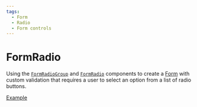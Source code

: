 ```yaml
---
tags:
  - Form
  - Radio
  - Form controls
---
```


# FormRadio

<div data-description>

Using the [`FormRadioGroup`](/reference/form-radio-group) and [`FormRadio`](/reference/form-radio) components to create a [Form](/components/form) with custom validation that requires a user to select an option from a list of radio buttons.

</div>

<div data-tags></div>

<a href="./index.tsx" data-playground>Example</a>
